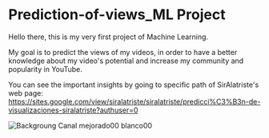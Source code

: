 # Prediction-of-views_ML Project

Hello there, this is my very first project of Machine Learning. 

My goal is to predict the views of my videos, in order to have a better knowledge about my video's potential and increase my community and popularity in YouTube. 

You can see the important insights by going to specific path of SirAlatriste's web page: https://sites.google.com/view/siralatriste/siralatriste/predicci%C3%B3n-de-visualizaciones-siralatriste?authuser=0

![Backgroung Canal mejorado00 blanco00](https://github.com/braugilabert/Prediction-of-views_ML/assets/130987096/1155a368-2ff1-421e-b18c-6543d7541ff3)
